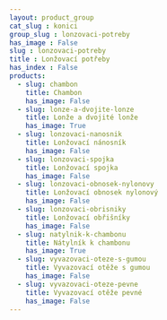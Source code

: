 ```yaml
---
layout: product_group
cat_slug : konici
group_slug : lonzovaci-potreby
has_image : False
slug : lonzovaci-potreby
title : Lonžovací potřeby
has_index : False
products:
  - slug: chambon
    title: Chambon
    has_image: False
  - slug: lonze-a-dvojite-lonze
    title: Lonže a dvojité lonže
    has_image: True
  - slug: lonzovaci-nanosnik
    title: Lonžovací nánosník
    has_image: False
  - slug: lonzovaci-spojka
    title: Lonžovací spojka
    has_image: False
  - slug: lonzovaci-obnosek-nylonovy
    title: Lonžovací obnosek nylonový
    has_image: False
  - slug: lonzovaci-obrisniky
    title: Lonžovací obřišníky
    has_image: False
  - slug: natylnik-k-chambonu
    title: Nátylník k chambonu
    has_image: True
  - slug: vyvazovaci-oteze-s-gumou
    title: Vyvazovací otěže s gumou
    has_image: False
  - slug: vyvazovaci-oteze-pevne
    title: Vyvazovací otěže pevné
    has_image: False
---
```


